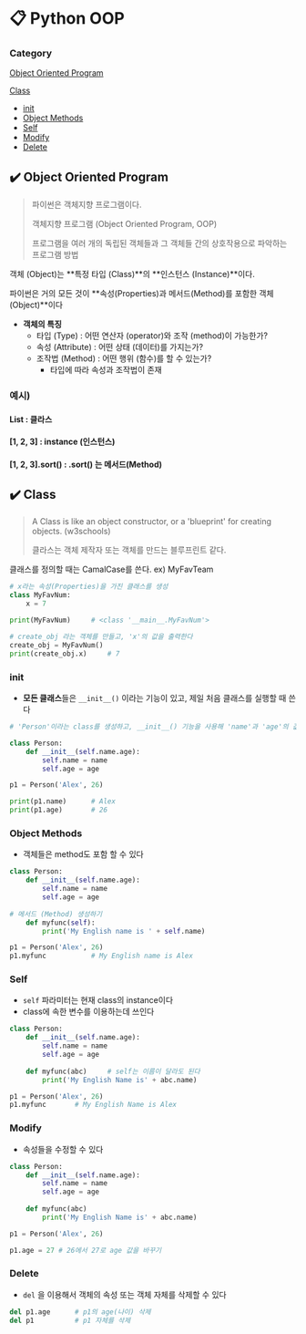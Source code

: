 # 📋 Python OOP

### Category

[Object Oriented Program](#%EF%B8%8F-object-oriented-program)

[Class](#%EF%B8%8F-class)

- [init](#init)
- [Object Methods](#object-methods)
- [Self](#self)
- [Modify](#modify)
- [Delete](#delete)





## ✔️ Object Oriented Program

> 파이썬은 객체지향 프로그램이다.
>
> 객체지향 프로그램 (Object Oriented Program, OOP)
>
> 프로그램을 여러 개의 독립된 객체들과 그 객체들 간의 상호작용으로 파악하는 프로그램 방법

객체 (Object)는 **특정 타입 (Class)**의 **인스턴스 (Instance)**이다.

파이썬은 거의 모든 것이 **속성(Properties)과 메서드(Method)를 포함한 객체(Object)**이다

- **객체의 특징**
  - 타입 (Type) : 어떤 연산자 (operator)와 조작 (method)이 가능한가?
  - 속성 (Attribute) : 어떤 상태 (데이터)를 가지는가?
  - 조작법 (Method) : 어떤 행위 (함수)를 할 수 있는가?
    - 타입에 따라 속성과 조작법이 존재



### 예시)

#### List : 클라스

#### [1, 2, 3] : instance (인스턴스)

#### [1, 2, 3].sort() : .sort() 는 메서드(Method)



## ✔️ Class

> A Class is like an object constructor, or a 'blueprint' for creating objects. (w3schools)
>
> 클라스는 객체 제작자 또는 객체를 만드는 블루프린트 같다.

클래스를 정의할 때는 CamalCase를 쓴다. ex) MyFavTeam

```python
# x라는 속성(Properties)을 가진 클래스를 생성
class MyFavNum:
    x = 7
    
print(MyFavNum)		# <class '__main__.MyFavNum'>

# create_obj 라는 객체를 만들고, 'x'의 값을 출력한다
create_obj = MyFavNum()
print(create_obj.x)		# 7 
```



### init

- **모든 클래스**들은 `__init__()` 이라는 기능이 있고, 제일 처음 클래스를 실행할 때 쓴다

```python
# 'Person'이라는 class를 생성하고, __init__() 기능을 사용해 'name'과 'age'의 값들을 부여한다

class Person:
    def __init__(self.name.age):
        self.name = name
        self.age = age

p1 = Person('Alex', 26)

print(p1.name)		# Alex
print(p1.age)		# 26
```



### Object Methods

- 객체들은 method도 포함 할 수 있다

```python
class Person:
    def __init__(self.name.age):
        self.name = name
        self.age = age
    
# 메서드 (Method) 생성하기
    def myfunc(self):
        print('My English name is ' + self.name)

p1 = Person('Alex', 26)
p1.myfunc			# My English name is Alex
```



### Self

- `self` 파라미터는 현재 class의 instance이다
- class에 속한 변수를 이용하는데 쓰인다

```python
class Person:
    def __init__(self.name.age):
        self.name = name
        self.age = age
        
    def myfunc(abc)		# self는 이름이 달라도 된다
    	print('My English Name is' + abc.name)

p1 = Person('Alex', 26)
p1.myfunc		# My English Name is Alex
```



### Modify

- 속성들을 수정할 수 있다

```python
class Person:
    def __init__(self.name.age):
        self.name = name
        self.age = age
        
    def myfunc(abc)		
    	print('My English Name is' + abc.name)

p1 = Person('Alex', 26)

p1.age = 27	# 26에서 27로 age 값을 바꾸기		
```



### Delete

- `del` 을 이용해서 객체의 속성 또는 객체 자체를 삭제할 수 있다

```python
del p1.age 		# p1의 age(나이) 삭제
del p1			# p1 자체를 삭제
```



